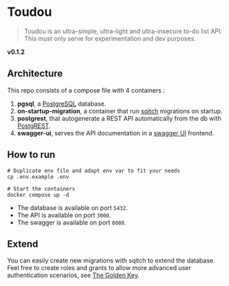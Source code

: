 # Toudou

> Toudou is an ultra-simple, ultra-light and ultra-insecure to-do list API.
> This must only serve for experimentation and dev purposes.

**v0.1.2** <!-- x-release-please-version -->

## Architecture

This repo consists of a compose file with 4 containers :

1. **pgsql**, a [PostgreSQL](https://www.postgresql.org/) database.
2. **on-startup-migration**, a container that run [sqitch](https://sqitch.org/) migrations on startup.
3. **postgrest**, that autogenerate a REST API automatically from the db
   with [PostgREST](https://docs.postgrest.org/en/v12/).
4. **swagger-ui**, serves the API documentation in a [swagger UI](https://swagger.io/tools/swagger-ui/) frontend.

## How to run

```shell
# Duplicate env file and adapt env var to fit your needs
cp .env.example .env

# Start the containers
docker compose up -d
```

- The database is available on port `5432`.
- The API is available on port `3000`.
- The swagger is available on port `8080`.

## Extend

You can easily create new migrations with sqitch to extend the database.
Feel free to create roles and grants to allow more advanced user authentication
scenarios, see [The Golden Key](https://docs.postgrest.org/en/v12/tutorials/tut1.html).
